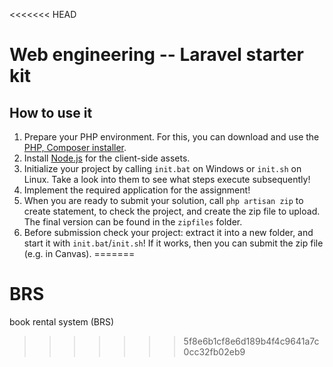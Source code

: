 <<<<<<< HEAD
# Web engineering -- Laravel starter kit

## How to use it

1. Prepare your PHP environment. For this, you can download and use the [PHP, Composer installer](https://github.com/totadavid95/PhpComposerInstaller).
2. Install [Node.js](https://nodejs.org/en/) for the client-side assets.
3. Initialize your project by calling `init.bat` on Windows or `init.sh` on Linux. Take a look into them to see what steps execute subsequently!
4. Implement the required application for the assignment!
5. When you are ready to submit your solution, call `php artisan zip` to create statement, to check the project, and create the zip file to upload. The final version can be found in the `zipfiles` folder.
6. Before submission check your project: extract it into a new folder, and start it with `init.bat`/`init.sh`! If it works, then you can submit the zip file (e.g. in Canvas).
=======
# BRS
book rental system (BRS)
>>>>>>> 5f8e6b1cf8e6d189b4f4c9641a7c0cc32fb02eb9
